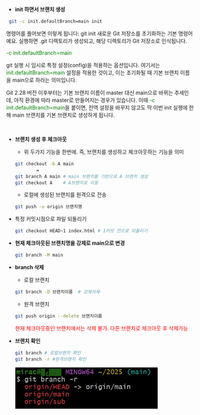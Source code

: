 - **init 하면서 브랜치 생성**
```bash
 git -c init.defaultBranch=main init
 ```
 명령어를 풀어보면 이렇게 됩니다:
 git init
 새로운 Git 저장소를 초기화하는 기본 명령어예요. 실행하면 .git 디렉토리가 생성되고, 해당 디렉토리가 Git 저장소로 인식됩니다.

 <font color="green">-c init.defaultBranch=main </font>
 
 git 실행 시 임시로 특정 설정(config)을 적용하는 옵션입니다. 
 여기서는  <font color="green">init.defaultBranch=main</font> 설정을 적용한 것이고, 이는 초기화될 때 기본 브랜치 이름을 main으로 하라는 의미입니다.

Git 2.28 버전 이후부터는 기본 브랜치 이름이 master 대신 main으로 바뀌는 추세인데, 아직 환경에 따라 master로 만들어지는 경우가 있습니다.
이때  <font color="green">-c init.defaultBranch=main</font>을 붙이면, 전역 설정을 바꾸지 않고도 딱 이번 init 실행에 한해 main 브랜치를 기본 브랜치로 생성하게 됩니다.

<br>

- **브랜치 생성 후 체크아웃**
   - 위 두가지 기능을 한번에. 즉, 브랜치를 생성하고 체크아웃하는 기능을 의미 
  ```bash
  git checkout -b A main
          =
  git branch A main # main 브랜치를 기반으로 A 브랜치 생성
  git checkout A    # A브랜치로 이동
  ```
    - 로컬에 생성된 브랜치를 원격으로 전송
  ```bash
  git push -u origin 브랜치명
  ``` 

- 특정 커밋시점으로 파일 되돌리기
  ```bash
  git checkout HEAD~1 index.html # 1커밋 전으로 되돌리기
  ```
 

- **현재 체크아웃된 브랜치명을 강제로 main으로 변경**

  ```bash
  git branch -M main
  ```
- **branch 삭제**
  - 로컬 브랜치  
  ```bash
  git branch -D 브랜치이름  # 강제삭제
  ```
  - 원격 브랜치
  ```bash
  git push origin --delete 브랜치이름  
  ```
  <font color=red>현재 체크아웃중인 브랜치에서는 삭제 불가. 다른 브랜치로 체크아웃 후 삭제가능</Font>

- **브랜치 확인**
  ```bash
  git branch # 로컬브랜치 확인
  git branch -r #원격브랜치 확인 
  ```
  ![샘플 이미지](images/branch_conf.jpg)  

